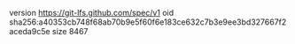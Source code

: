 version https://git-lfs.github.com/spec/v1
oid sha256:a40353cb748f68ab70b9e5f60f6e183ce632c7b3e9ee3bd327667f2aceda9c5e
size 8467
